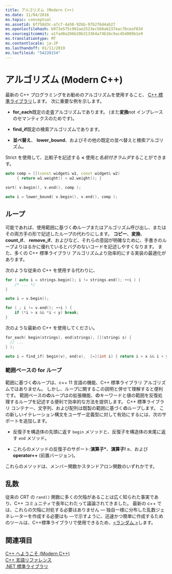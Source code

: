 ```yaml
---
title: アルゴリズム (Modern C++)
ms.date: 11/04/2016
ms.topic: conceptual
ms.assetid: 6f758d3c-a7c7-4a50-92bb-97b2f6d4ab27
ms.openlocfilehash: b972e575c982ae2523ec560a6237eac76ceaf834
ms.sourcegitcommit: a1fad0a266b20b313364a74b16c9ac45d089b1e9
ms.translationtype: MT
ms.contentlocale: ja-JP
ms.lasthandoff: 01/11/2019
ms.locfileid: "54220154"
---
```

# <a name="algorithms-modern-c"></a>アルゴリズム (Modern C++)

最新の C++ プログラミングをお勧めのアルゴリズムを使用すること、 [C++ 標準ライブラリ](../standard-library/cpp-standard-library-reference.md)します。 次に重要な例を示します。

- **for_each**既定の走査アルゴリズムであります。 (また**変換**not インプレースのセマンティクスのためです)。

- **find_if**既定の検索アルゴリズムであります。

- **並べ替え**、 **lower_bound**、およびその他の既定の並べ替えと検索アルゴリズム。

Strict を使用して、比較子を記述する **<** 使用と*名前付きラムダ*することができます。

```cpp
auto comp = [](const widget& w1, const widget& w2)
     { return w1.weight() < w2.weight(); }

sort( v.begin(), v.end(), comp );

auto i = lower_bound( v.begin(), v.end(), comp );
```

## <a name="loops"></a>ループ

可能であれば、使用範囲に基づく**の**ループまたはアルゴリズム呼び出し、またはその両方手の形で記述したループの代わりにします。 **コピー**、**変換**、 **count_if**、 **remove_if**、およびなど、それらの意図が明確なために、手書きのループよりはるかに優れているとバグのないコードを記述しやすくなります。 また、多くの C++ 標準ライブラリ アルゴリズムより効率的にする実装の最適化があります。

次のような従来の C++ を使用する代わりに、

```cpp
for ( auto i = strings.begin(); i != strings.end(); ++i ) {
    /* ... */
}

auto i = v.begin();

for ( ; i != v.end(); ++i ) {
    if (*i > x && *i < y) break;
}
```

次のような最新の C++ を使用してください。

```cpp
for_each( begin(strings), end(strings), [](string& s) {
  // ...
} );

auto i = find_if( begin(v), end(v),  [=](int i) { return i > x && i < y; } );
```

### <a name="range-based-for-loops"></a>範囲ベースの for ループ

範囲に基づく**の**ループは、c++ 11 言語の機能、C++ 標準ライブラリ アルゴリズムではありません。 しかし、ループに関するこの説明と併せて理解すると便利です。 範囲ベースの**の**ループはの拡張機能、**の**キーワードと値の範囲を反復処理するループを記述する便利で効率的な方法を提供します。 C++ 標準ライブラリ コンテナー、文字列、および配列は既製の範囲に基づく**の**ループします。 この新しいイテレーション構文をユーザー定義型に対して有効にするには、次のサポートを追加します。

- 反復子を構造体の先頭に返す `begin` メソッドと、反復子を構造体の末尾に返す `end` メソッド。

- これらのメソッドの反復子のサポート:**演算子**<strong>\*</strong>、**演算子! =**、および**operator++** (前置バージョン)。

これらのメソッドは、メンバー関数かスタンドアロン関数のいずれかです。

## <a name="random-numbers"></a>乱数

従来の CRT の `rand()` 関数に多くの欠陥があることは広く知られた事実であり、C++ コミュニティで長年にわたって議論されてきました。 最新の c++ では、これらの欠陥に対処する必要はありません — 独自一様に分布した乱数ジェネレーターを作成する必要はも —で示すように、迅速かつ簡単に作成するためのツールは、C++標準ライブラリで使用できるため、[\<ランダム >](../standard-library/random.md)します。

## <a name="see-also"></a>関連項目

[C++ へようこそ (Modern C++)](../cpp/welcome-back-to-cpp-modern-cpp.md)<br/>
[C++ 言語リファレンス](../cpp/cpp-language-reference.md)<br/>
[.NET 標準ライブラリ](../standard-library/cpp-standard-library-reference.md)<br/>
